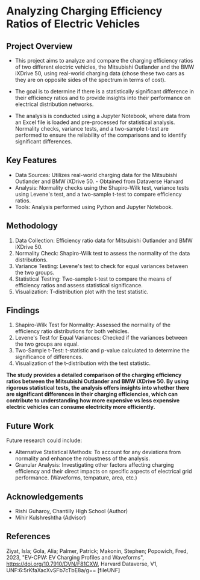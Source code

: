 Analyzing Charging Efficiency Ratios of Electric Vehicles
===

Project Overview
---
* This project aims to analyze and compare the charging efficiency ratios of two different electric vehicles, the Mitsubishi Outlander and the BMW iXDrive 50, using real-world charging data (chose these two cars as they are on opposite sides of the spectrum in terms of cost). 

* The goal is to determine if there is a statistically significant difference in their efficiency ratios and to provide insights into their performance on electrical distribution networks.

* The analysis is conducted using a Jupyter Notebook, where data from an Excel file is loaded and pre-processed for statistical analysis. Normality checks, variance tests, and a two-sample t-test are performed to ensure the reliability of the comparisons and to identify significant differences.

Key Features
---
* Data Sources: Utilizes real-world charging data for the Mitsubishi Outlander and BMW iXDrive 50. - Obtained from Dataverse Harvard
* Analysis: Normality checks using the Shapiro-Wilk test, variance tests using Levene's test, and a two-sample t-test to compare efficiency ratios.
* Tools: Analysis performed using Python and Jupyter Notebook.

Methodology
---
1. Data Collection: Efficiency ratio data for Mitsubishi Outlander and BMW iXDrive 50.
2. Normality Check: Shapiro-Wilk test to assess the normality of the data distributions.
3. Variance Testing: Levene's test to check for equal variances between the two groups.
4. Statistical Testing: Two-sample t-test to compare the means of efficiency ratios and assess statistical significance.
5. Visualization: T-distribution plot with the test statistic.

Findings
---
1. Shapiro-Wilk Test for Normality: Assessed the normality of the efficiency ratio distributions for both vehicles.
2. Levene's Test for Equal Variances: Checked if the variances between the two groups are equal.
3. Two-Sample t-Test:
t-statistic and p-value calculated to determine the significance of differences.
4. Visualization of the t-distribution with the test statistic.

**The study provides a detailed comparison of the charging efficiency ratios between the Mitsubishi Outlander and BMW iXDrive 50. By using rigorous statistical tests, the analysis offers insights into whether there are significant differences in their charging efficiencies, which can contribute to understanding how more expensive vs less expensive electric vehicles can consume electricity more efficiently.**

Future Work
---
Future research could include:
* Alternative Statistical Methods: To account for any deviations from normality and enhance the robustness of the analysis.
* Granular Analysis: Investigating other factors affecting charging efficiency and their direct impacts on specific aspects of electrical grid performance. (Waveforms, tempature, area, etc.)

Acknowledgements
---
* Rishi Guharoy, Chantilly High School (Author)
* Mihir Kulshreshtha (Advisor)

References
---
Ziyat, Isla; Gola, Alia; Palmer, Patrick; Makonin, Stephen; Popowich, Fred, 2023, "EV-CPW: EV Charging Profiles and Waveforms", https://doi.org/10.7910/DVN/F81CXW, Harvard Dataverse, V1, UNF:6:5rKfaXacXvSFb7cTbE8a/g== [fileUNF]

